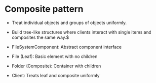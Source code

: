 # Composite pattern

- Treat individual objects and groups of objects uniformly.
- Build tree-like structures where clients interact with single items and composites the same way.$

- FileSystemComponent: Abstract component interface
- File (Leaf): Basic element with no children
- Folder (Composite): Container with children
- Client: Treats leaf and composite uniformly